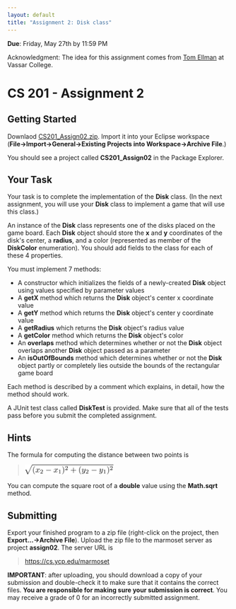```yaml
---
layout: default
title: "Assignment 2: Disk class"
---
```


**Due**: Friday, May 27th by 11:59 PM

Acknowledgment: The idea for this assignment comes from [Tom Ellman](http://pages.vassar.edu/tomellman/) at Vassar College.

CS 201 - Assignment 2
=====================

Getting Started
---------------

Downlaod [CS201\_Assign02.zip](CS201_Assign02.zip). Import it into your Eclipse workspace (**File&rarr;Import&rarr;General&rarr;Existing Projects into Workspace&rarr;Archive File**.)

You should see a project called **CS201\_Assign02** in the Package Explorer.

Your Task
---------

Your task is to complete the implementation of the **Disk** class. (In the next assignment, you will use your **Disk** class to implement a game that will use this class.)

An instance of the **Disk** class represents one of the disks placed on the game board. Each **Disk** object should store the **x** and **y** coordinates of the disk's center, a **radius**, and a color (represented as member of the **DiskColor** enumeration). You should add fields to the class for each of these 4 properties.

You must implement 7 methods:

-   A constructor which initializes the fields of a newly-created **Disk** object using values specified by parameter values
-   A **getX** method which returns the **Disk** object's center x coordinate value
-   A **getY** method which returns the **Disk** object's center y coordinate value
-   A **getRadius** which returns the **Disk** object's radius value
-   A **getColor** method which returns the **Disk** object's color
-   An **overlaps** method which determines whether or not the **Disk** object overlaps another **Disk** object passed as a parameter
-   An **isOutOfBounds** method which determines whether or not the **Disk** object partly or completely lies outside the bounds of the rectangular game board

Each method is described by a comment which explains, in detail, how the method should work.

A JUnit test class called **DiskTest** is provided. Make sure that all of the tests pass before you submit the completed assignment.

Hints
-----

The formula for computing the distance between two points is

> <img alt="distance formula" src="img/distanceFormula.png" style="width: 200px;">

You can compute the square root of a **double** value using the **Math.sqrt** method.

Submitting
----------

Export your finished program to a zip file (right-click on the project, then **Export...&rarr;Archive File**). Upload the zip file to the marmoset server as project **assign02**. The server URL is

> <https://cs.ycp.edu/marmoset>

**IMPORTANT**: after uploading, you should download a copy of your submission and double-check it to make sure that it contains the correct files. **You are responsible for making sure your submission is correct**. You may receive a grade of 0 for an incorrectly submitted assignment.
